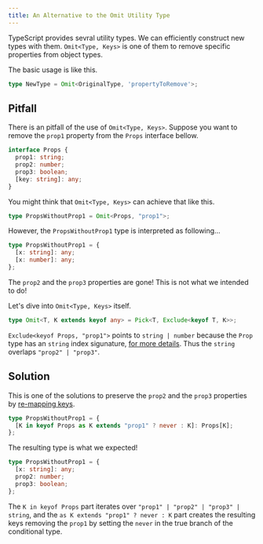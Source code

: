```yaml
---
title: An Alternative to the Omit Utility Type
---
```


TypeScript provides sevral utility types. We can efficiently construct new types with them. `Omit<Type, Keys>` is one of them to remove specific properties from object types.

The basic usage is like this.

```typescript
type NewType = Omit<OriginalType, 'propertyToRemove'>;
```

## Pitfall

There is an pitfall of the use of `Omit<Type, Keys>`. Suppose you want to remove the `prop1` property from the `Props` interface bellow.

```typescript
interface Props {
  prop1: string;
  prop2: number;
  prop3: boolean;
  [key: string]: any;
}
```

You might think that `Omit<Type, Keys>` can achieve that like this.

```typescript
type PropsWithoutProp1 = Omit<Props, "prop1">;
```

However, the `PropsWithoutProp1` type is interpreted as following...

```typescript
type PropsWithoutProp1 = {
  [x: string]: any;
  [x: number]: any;
};
```

The `prop2` and the `prop3` properties are gone! This is not what we intended to do!

Let's dive into `Omit<Type, Keys>` itself.

```typescript
type Omit<T, K extends keyof any> = Pick<T, Exclude<keyof T, K>>;
```

`Exclude<keyof Props, "prop1">` points to `string | number` because the `Prop` type has an `string` index sigunature, [for more details](https://www.typescriptlang.org/docs/handbook/2/keyof-types.html). Thus the `string` overlaps `"prop2" | "prop3"`.

## Solution

This is one of the solutions to preserve the `prop2` and the `prop3` properties by [re-mapping keys](https://www.typescriptlang.org/docs/handbook/2/mapped-types.html#key-remapping-via-as).

```typescript
type PropsWithoutProp1 = {
  [K in keyof Props as K extends "prop1" ? never : K]: Props[K];
};
```

The resulting type is what we expected!

```typescript
type PropsWithoutProp1 = {
  [x: string]: any;     
  prop2: number;
  prop3: boolean;
};
```

The `K in keyof Props` part iterates over `"prop1" | "prop2" | "prop3" | string`, and the `as K extends "prop1" ? never : K` part creates the resulting keys removing the `prop1` by setting the `never` in the true branch of the conditional type.
